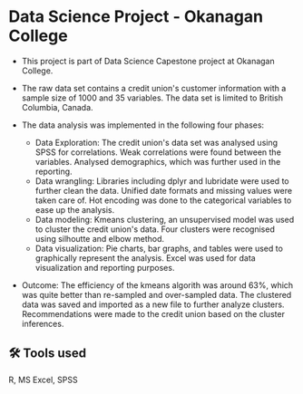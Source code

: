 

# Data Science Project - Okanagan College

* This project is part of Data Science Capestone project at Okanagan College. 

* The raw data set contains a credit union's customer information with a sample size of 1000 and 35 variables. The data set is limited to British Columbia, Canada.

* The data analysis was implemented in the following four phases:

    * Data Exploration: The credit union's data set was analysed using SPSS for correlations. Weak correlations were found between the variables. Analysed demographics, which was further used in the reporting.  
    * Data wrangling: Libraries including dplyr and lubridate were used to further clean the data. Unified date formats and missing values were taken care of. Hot encoding was done to the categorical variables to ease up the analysis. 
    * Data modeling: Kmeans clustering, an unsupervised model was used to cluster the credit union's data. Four clusters were recognised using silhoutte and elbow method. 
    * Data visualization: Pie charts, bar graphs, and tables were used to graphically represent the analysis. Excel was used for data visualization and reporting purposes.
* Outcome: The efficiency of the kmeans algorith was around 63%, which was quite better than re-sampled and over-sampled data. The clustered data was saved and imported as a new file to further analyze clusters. Recommendations were made to the credit union based on the cluster inferences.
## 🛠 Tools used
R, MS Excel, SPSS

  
